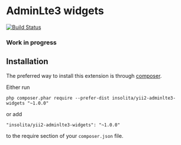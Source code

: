 AdminLte3 widgets
====================

[![Build Status](https://travis-ci.org/Insolita/yii2-adminlte3-widgets.svg?branch=master)](https://travis-ci.org/Insolita/yii2-adminlte3-widgets)

### Work in progress

Installation
------------

The preferred way to install this extension is through [composer](http://getcomposer.org/download/).

Either run

```
php composer.phar require --prefer-dist insolita/yii2-adminlte3-widgets "~1.0.0"
```

or add

```
"insolita/yii2-adminlte3-widgets": "~1.0.0"
```

to the require section of your `composer.json` file.
